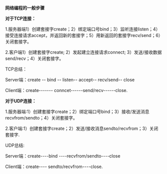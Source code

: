 **网络编程的一般步骤**



**对于TCP连接：**

1.服务器端1）创建套接字create；2）绑定端口号bind；3）监听连接listen；4）接受连接请求accept，并返回新的套接字；5）用新返回的套接字recv/send；6）关闭套接字。

2.客户端1）创建套接字create; 2）发起建立连接请求connect; 3）发送/接收数据send/recv；4）关闭套接字。

TCP总结：

Server端：create -- bind -- listen-- accept-- recv/send-- close

Client端：create------- conncet------send/recv------close.

**对于UDP连接：**

1.服务器端:1）创建套接字create；2）绑定端口号bind；3）接收/发送消息recvfrom/sendto；4）关闭套接字。

2.客户端:1）创建套接字create；2）发送/接收消息sendto/recvfrom；3）关闭套接字.

UDP总结:

Server端：create----bind ----recvfrom/sendto----close

Client端：create---- sendto/recvfrom----close.